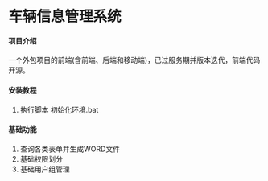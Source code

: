 # 车辆信息管理系统

#### 项目介绍

一个外包项目的前端(含前端、后端和移动端)，已过服务期并版本迭代，前端代码开源。

#### 安装教程

1. 执行脚本 初始化环境.bat


#### 基础功能

1. 查询各类表单并生成WORD文件
2. 基础权限划分
3. 基础用户组管理

